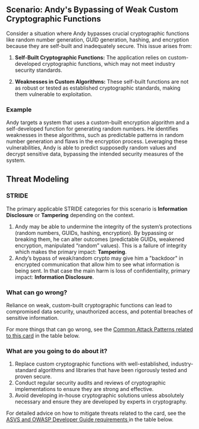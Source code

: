 ## Scenario: Andy's Bypassing of Weak Custom Cryptographic Functions

Consider a situation where Andy bypasses crucial cryptographic functions like random number generation, GUID generation, hashing, and encryption because they are self-built and inadequately secure. This issue arises from:

1. **Self-Built Cryptographic Functions:** The application relies on custom-developed cryptographic functions, which may not meet industry security standards.

2. **Weaknesses in Custom Algorithms:** These self-built functions are not as robust or tested as established cryptographic standards, making them vulnerable to exploitation.

### Example

Andy targets a system that uses a custom-built encryption algorithm and a self-developed function for generating random numbers. He identifies weaknesses in these algorithms, such as predictable patterns in random number generation and flaws in the encryption process. Leveraging these vulnerabilities, Andy is able to predict supposedly random values and decrypt sensitive data, bypassing the intended security measures of the system.

## Threat Modeling

### STRIDE

The primary applicable STRIDE categories for this scenario is **Information Disclosure** or **Tampering** depending on the context.

1. Andy may be able to undermine the integrity of the system’s protections (random numbers, GUIDs, hashing, encryption). By bypassing or breaking them, he can alter outcomes (predictable GUIDs, weakened encryption, manipulated “random” values). This is a failure of integrity which makes the primary impact: **Tampering**.
2. Andy’s bypass of weak/random crypto may give him a "backdoor" in encrypted communication that allow him to see what information is being sent. In that case the main harm is loss of confidentiality, primary impact: **Information Disclosure**.

### What can go wrong?

Reliance on weak, custom-built cryptographic functions can lead to compromised data security, unauthorized access, and potential breaches of sensitive information.

For more things that can go wrong, see the [Common Attack Patterns related to this card](#mapping 'Common Attack Patterns related to this card [internal]') in the table below.

### What are you going to do about it?

1. Replace custom cryptographic functions with well-established, industry-standard algorithms and libraries that have been rigorously tested and proven secure.
2. Conduct regular security audits and reviews of cryptographic implementations to ensure they are strong and effective.
3. Avoid developing in-house cryptographic solutions unless absolutely necessary and ensure they are developed by experts in cryptography.

For detailed advice on how to mitigate threats related to the card, see the [ASVS and OWASP Developer Guide requirements ](#mapping 'ASVS and OWASP Developer Guide requirements [internal]') in the table below.
